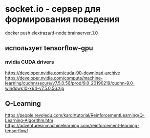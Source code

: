 # socket.io - сервер для формирования поведения

docker push elextraza/tf-node:brainserver_1.0

## использует tensorflow-gpu
### nvidia CUDA drivers
https://developer.nvidia.com/cuda-90-download-archive
https://developer.nvidia.com/compute/machine-learning/cudnn/secure/v7.5.0.56/prod/9.0_20190219/cudnn-9.0-windows10-x64-v7.5.0.56.zip

## Q-Learning
https://people.revoledu.com/kardi/tutorial/ReinforcementLearning/Q-Learning-Algorithm.htm
https://adventuresinmachinelearning.com/reinforcement-learning-tensorflow/
